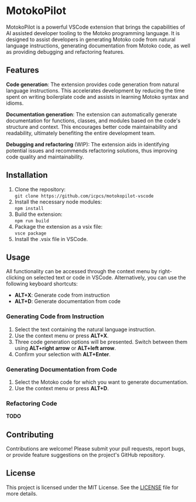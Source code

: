 # MotokoPilot

MotokoPilot is a powerful VSCode extension that brings the capabilities of AI assisted developer tooling to the Motoko programming language. It is designed to assist developers in generating Motoko code from natural language instructions, generating documentation from Motoko code, as well as providing debugging and refactoring features. 

## Features

**Code generation**: The extension provides code generation from natural language instructions. This accelerates development by reducing the time spent on writing boilerplate code and assists in learning Motoko syntax and idioms.

**Documentation generation**: The extension can automatically generate documentation for functions, classes, and modules based on the code's structure and context. This encourages better code maintainability and readability, ultimately benefiting the entire development team.

**Debugging and refactoring** (WIP): The extension aids in identifying potential issues and recommends refactoring solutions, thus improving code quality and maintainability.


## Installation

1. Clone the repository:  
`git clone https://github.com/icpcs/motokopilot-vscode`
2. Install the necessary node modules:  
`npm install`
3. Build the extension:  
`npm run build`
4. Package the extension as a vsix file:  
`vsce package`
5. Install the .vsix file in VSCode.

## Usage

All functionality can be accessed through the context menu by right-clicking on selected text or code in VSCode. Alternatively, you can use the following keyboard shortcuts:

- **ALT+X**: Generate code from instruction
- **ALT+D**: Generate documentation from code

### Generating Code from Instruction

1. Select the text containing the natural language instruction.
2. Use the context menu or press **ALT+X**.
3. Three code generation options will be presented. Switch between them using **ALT+right arrow** or **ALT+left arrow**.
4. Confirm your selection with **ALT+Enter**.

### Generating Documentation from Code

1. Select the Motoko code for which you want to generate documentation.
2. Use the context menu or press **ALT+D**.

### Refactoring Code

**TODO**

## Contributing

Contributions are welcome! Please submit your pull requests, report bugs, or provide feature suggestions on the project's GitHub repository.

## License

This project is licensed under the MIT License. See the [LICENSE](LICENSE) file for more details.
